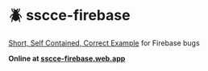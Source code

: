 # :beetle: sscce-firebase
[Short, Self Contained, Correct Example](http://sscce.org/) for Firebase bugs

**Online at [sscce-firebase.web.app](https://sscce-firebase.web.app/)**
